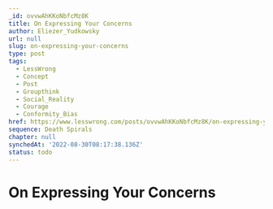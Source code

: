 ```yaml
---
_id: ovvwAhKKoNbfcMz8K
title: On Expressing Your Concerns
author: Eliezer_Yudkowsky
url: null
slug: on-expressing-your-concerns
type: post
tags:
  - LessWrong
  - Concept
  - Post
  - Groupthink
  - Social_Reality
  - Courage
  - Conformity_Bias
href: https://www.lesswrong.com/posts/ovvwAhKKoNbfcMz8K/on-expressing-your-concerns
sequence: Death Spirals
chapter: null
synchedAt: '2022-08-30T08:17:38.136Z'
status: todo
---
```


# On Expressing Your Concerns
